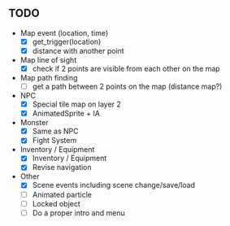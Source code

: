 ## TODO
- Map event (location, time)
  - [x] get_trigger(location)
  - [x] distance with another point
- Map line of sight
  - [x] check if 2 points are visible from each other on the map
- Map path finding
  - [ ] get a path between 2 points on the map (distance map?)
- NPC
  - [x] Special tile map on layer 2
  - [x] AnimatedSprite + IA
- Monster
  - [x] Same as NPC
  - [x] Fight System
- Inventory / Equipment
  - [x] Inventory / Equipment
  - [x] Revise navigation
- Other
  - [x] Scene events including scene change/save/load
  - [ ] Animated particle
  - [ ] Locked object
  - [ ] Do a proper intro and menu